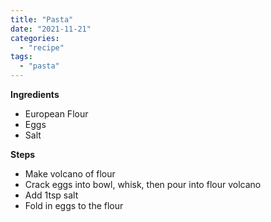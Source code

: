 ```yaml
---
title: "Pasta"
date: "2021-11-21"
categories: 
  - "recipe"
tags: 
  - "pasta"
---
```


**Ingredients**

- European Flour
- Eggs
- Salt

**Steps**

- Make volcano of flour
- Crack eggs into bowl, whisk, then pour into flour volcano
- Add 1tsp salt
- Fold in eggs to the flour
